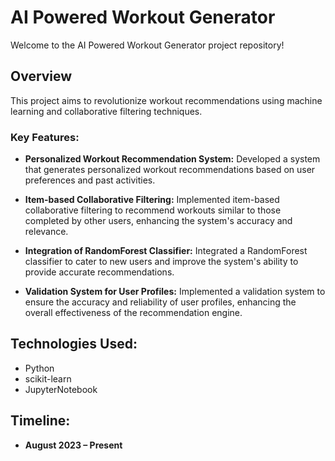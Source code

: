 # AI Powered Workout Generator

Welcome to the AI Powered Workout Generator project repository! 

## Overview

This project aims to revolutionize workout recommendations using machine learning and collaborative filtering techniques. 

### Key Features:

- **Personalized Workout Recommendation System:** Developed a system that generates personalized workout recommendations based on user preferences and past activities.
  
- **Item-based Collaborative Filtering:** Implemented item-based collaborative filtering to recommend workouts similar to those completed by other users, enhancing the system's accuracy and relevance.
  
- **Integration of RandomForest Classifier:** Integrated a RandomForest classifier to cater to new users and improve the system's ability to provide accurate recommendations.
  
- **Validation System for User Profiles:** Implemented a validation system to ensure the accuracy and reliability of user profiles, enhancing the overall effectiveness of the recommendation engine.

## Technologies Used:

- Python
- scikit-learn
- JupyterNotebook

## Timeline:

- **August 2023 – Present**

